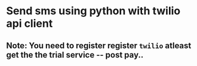 # Send sms using python with twilio api client

## Note: You need to register register `twilio` atleast get the the trial service -- post pay..